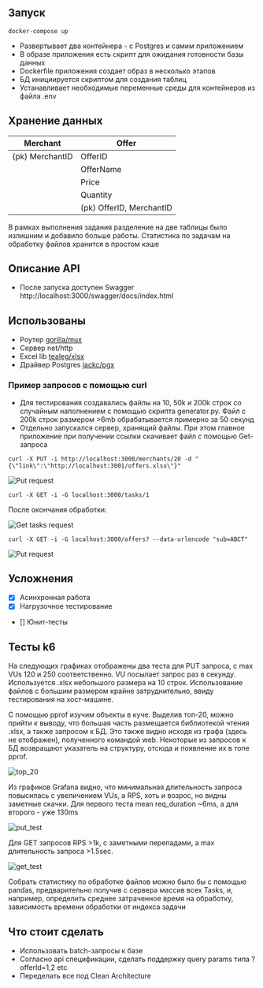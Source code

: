 ## Запуск
```
docker-compose up
```
* Развертывает два контейнера - с Postgres и самим приложением
* В образе приложения есть скрипт для ожидания готовности базы данных
* Dockerfile приложения создает образ в несколько этапов
* БД инициируется скриптом для создания таблиц
* Устанавливает необходимые переменные среды для контейнеров из файла .env

## Хранение данных
Merchant | Offer
------------ | -------------
(pk) MerchantID | OfferID 
| | OfferName
| | Price
| | Quantity
| | (pk) OfferID, MerchantID

В рамках выполнения задания разделение на две таблицы было излишним и добавило больше работы. Статистика по задачам на обработку файлов хранится в простом кэше

## Описание API
* После запуска доступен Swagger http://localhost:3000/swagger/docs/index.html

## Использованы

* Роутер [gorilla/mux](http://github.com/gorilla/mux)
* Сервер net/http
* Excel lib [tealeg/xlsx](http://github.com/tealeg/xlsx)
* Драйвер Postgres [jackc/pgx](http://github.com/jackc/pgx)

### Пример запросов с помощью curl

* Для тестирования создавались файлы на 10, 50k и 200k строк со случайным наполнением с помощью скрипта generator.py. Файл с 200k строк размером >6mb обрабатывается примерно за 50 секунд
* Отдельно запускался сервер, хранящий файлы. При этом главное приложение при получении ссылки скачивает файл с помощью Get-запроса

``` curl -X PUT -i http://localhost:3000/merchants/20 -d "{\"link\":\"http://localhost:3001/offers.xlsx\"}" ```

![Put request](https://github.com/kozlov-d/mx-api-trainee/docs/put.png)

```curl -X GET -i -G localhost:3000/tasks/1```

После окончания обработки:

![Get tasks request](https://github.com/kozlov-d/mx-api-trainee/docs/get_task_completed.png)

```curl -X GET -i -G localhost:3000/offers? --data-urlencode "sub=ABCT"```

![Put request](https://github.com/kozlov-d/mx-api-trainee/docs/get_offers.png)

## Усложнения
- [x] Асинхронная работа
- [x] Нагрузочное тестирование
- [] Юнит-тесты

## Тесты k6

На следующих графиках отображены два теста для PUT запроса, с max VUs 120 и 250 соответственно. VU посылает запрос раз в секунду. Используется .xlsx небольшого размера на 10 строк. Использование файлов с большим размером крайне затруднительно, ввиду тестирования на хост-машине.   
  
С помощью pprof изучим объекты в куче. Выделив топ-20, можно прийти к выводу, что большая часть размещается библиотекой чтения .xlsx, а также запросом к БД. Это также видно исходя из графа (здесь не отображен), полученного командой web. Некоторые из запросов к БД возвращают указатель на структуру, отсюда и появление их в топе pprof.

![top_20](https://github.com/kozlov-d/mx-api-trainee/docs/top_20_alloc.png)

  
Из графиков Grafana видно, что минимальная длительность запроса повысилась с увеличением VUs, а RPS, хоть и возрос, но видны заметные скачки. Для первого теста mean req_duration ~6ms, а для второго - уже 130ms

![put_test](https://github.com/kozlov-d/mx-api-trainee/docs/grafana_120_250.png)

Для GET запросов RPS >1k, с заметными перепадами, а max длительность запроса >1.5sec.

![get_test](https://github.com/kozlov-d/mx-api-trainee/docs/staged_get_test.png)

Собрать статистику по обработке файлов можно было бы с помощью pandas, предварительно получив с сервера массив всех Tasks, и, например, определить среднее затраченное время на обработку, зависимость времени обработки от индекса задачи

## Что стоит сделать

* Использовать batch-запросы к базе
* Согласно api спецификации, сделать поддержку query params типа ?offerId=1,2 etc
* Переделать все под Clean Architecture